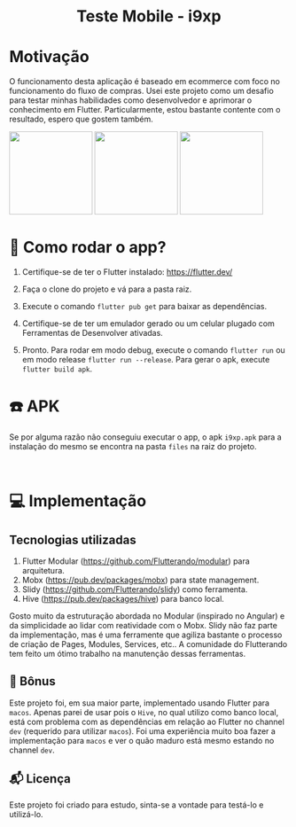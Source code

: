 <h1 align="center">
  Teste Mobile - i9xp
</h1>

# Motivação
O funcionamento desta aplicação é baseado em ecommerce com foco no funcionamento do fluxo de compras. Usei este projeto como um desafio para testar minhas habilidades como desenvolvedor e aprimorar o conhecimento em Flutter. Particularmente, estou bastante contente com o resultado, espero que gostem também.

<img src="https://github.com/joaovirgili/desafio-mobile/blob/master/files/gif_1.gif?raw=true" width="150"/>
<img src="https://github.com/joaovirgili/desafio-mobile/blob/master/files/gif_2.gif?raw=true" width="150"/>
<img src="https://github.com/joaovirgili/desafio-mobile/blob/master/files/gif_3.gif?raw=true" width="150"/>

# :rocket: Como rodar o app?

1. Certifique-se de ter o Flutter instalado: https://flutter.dev/

2. Faça o clone do projeto e vá para a pasta raiz.

3. Execute o comando `flutter pub get` para baixar as dependências.

4. Certifique-se de ter um emulador gerado ou um celular plugado com Ferramentas de Desenvolver ativadas.

5. Pronto. Para rodar em modo debug, execute o comando `flutter run` ou em modo release `flutter run --release`. Para gerar o apk, execute `flutter build apk`.

# :phone: APK

Se por alguma razão não conseguiu executar o app, o apk `i9xp.apk` para a instalação do mesmo se encontra na pasta `files` na raiz do projeto.


<br>

# :computer: Implementação

## Tecnologias utilizadas

1. Flutter Modular (https://github.com/Flutterando/modular) para arquitetura.
2. Mobx (https://pub.dev/packages/mobx) para state management.
3. Slidy (https://github.com/Flutterando/slidy) como ferramenta. 
4. Hive (https://pub.dev/packages/hive) para banco local.

Gosto muito da estruturação abordada no Modular (inspirado no Angular) e da simplicidade ao lidar com reatividade com o Mobx. Slidy não faz parte da implementação, mas é uma ferramente que agiliza bastante o processo de criação de Pages, Modules, Services, etc.. A comunidade do Flutterando tem feito um ótimo trabalho na manutenção dessas ferramentas.

## :star_struck: Bônus
Este projeto foi, em sua maior parte, implementado usando Flutter para `macos`. Apenas parei de usar pois o `Hive`, no qual utilizo como banco local, está com problema com as dependências em relação ao Flutter no channel `dev` (requerido para utilizar `macos`). Foi uma experiência muito boa fazer a implementação para `macos` e ver o quão maduro está mesmo estando no channel `dev`.

## :mailbox_with_mail: Licença

Este projeto foi criado para estudo, sinta-se a vontade para testá-lo e utilizá-lo.
